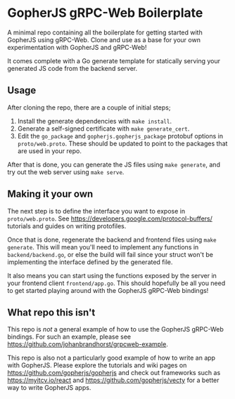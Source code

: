 # GopherJS gRPC-Web Boilerplate

A minimal repo containing all the boilerplate for getting started with
GopherJS using gRPC-Web. Clone and use as a base for your own
experimentation with GopherJS and gRPC-Web!

It comes complete with a Go generate template for statically serving
your generated JS code from the backend server.

## Usage

After cloning the repo, there are a couple of initial steps;

1. Install the generate dependencies with `make install`.
1. Generate a self-signed certificate with `make generate_cert`.
1. Edit the `go_package` and `gopherjs.gopherjs_package` protobuf options in `proto/web.proto`. These should be updated to point to the packages that are used in your repo.

After that is done, you can generate the JS files using `make generate`,
and try out the web server using `make serve`.

## Making it your own

The next step is to define the interface you want to expose in
`proto/web.proto`. See https://developers.google.com/protocol-buffers/
tutorials and guides on writing protofiles.

Once that is done, regenerate the backend and frontend files using
`make generate`. This will mean you'll need to implement any functions in
`backend/backend.go`, or else the build will fail since your struct won't
be implementing the interface defined by the generated file.

It also means you can start using the functions exposed by the server
in your frontend client `frontend/app.go`. This should hopefully be
all you need to get started playing around with the GopherJS gRPC-Web
bindings!

## What repo this isn't

This repo is _not_ a general example of how to use
the GopherJS gRPC-Web bindings.
For such an example, please see
https://github.com/johanbrandhorst/grpcweb-example.

This repo is also not a particularly good example
of how to write an app with GopherJS.
Please explore the tutorials and wiki pages on
https://github.com/gopherjs/gopherjs and check out
frameworks such as https://myitcv.io/react and
https://github.com/gopherjs/vecty for
a better way to write GopherJS apps.
